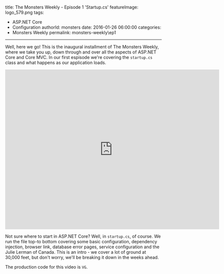 title: The Monsters Weekly - Episode 1 'Startup.cs' 
featureImage: logo_579.png
tags: 
 - ASP.NET Core
 - Configuration
authorId: monsters
date: 2016-01-26 06:00:00
categories:
  - Monsters Weekly
permalink: monsters-weekly\ep1
---

Well, here we go! This is the inaugural installment of The Monsters Weekly, where we take you up, down through and over all the aspects of ASP.NET Core and Core MVC. In our first espisode we're covering the `startup.cs` class and what happens as our application loads.

<!-- more -->

<iframe width="689" height="516" src="https://www.youtube.com/embed/jyd0TWO5KDc" frameborder="0" allowfullscreen></iframe>

Not sure where to start in ASP.NET Core? Well, in `startup.cs`, of course. We run the file top-to bottom covering some basic configuration, dependency injection, browser link, database error pages, service configuration and the Julie Lerman of Canada.  This is an intro - we cover a lot of ground at 30,000 feet, but don't worry, we'll be breaking it down in the weeks ahead. 

The production code for this video is `VG`. 

